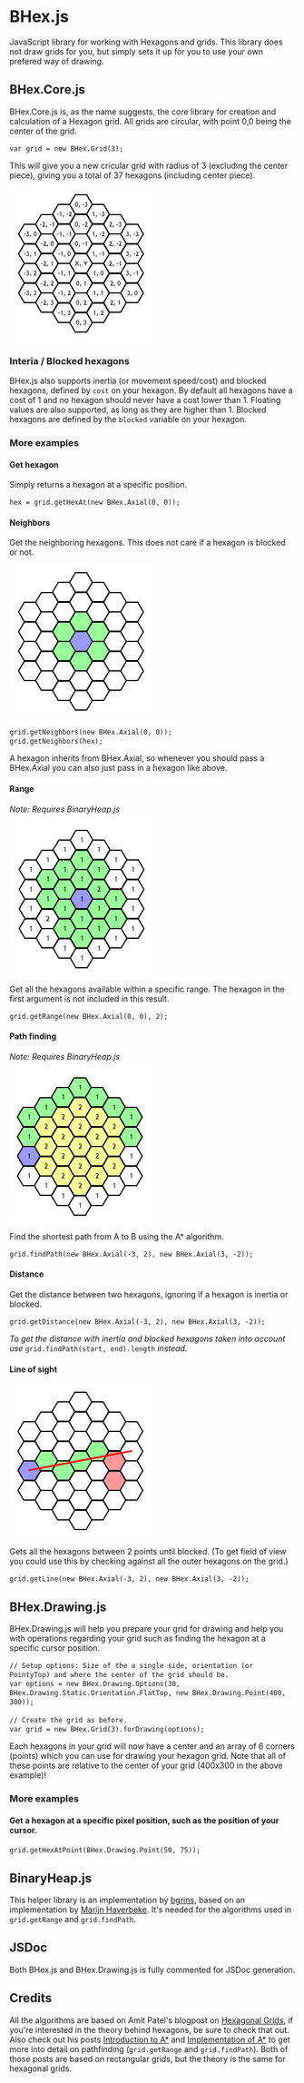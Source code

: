 # BHex.js
JavaScript library for working with Hexagons and grids. This library does not draw grids for you, but simply sets it up for you to use your own prefered way of drawing.

## BHex.Core.js
BHex.Core.js is, as the name suggests, the core library for creation and calculation of a Hexagon grid. All grids are circular, with point 0,0 being the center of the grid.

```
var grid = new BHex.Grid(3);
```
This will give you a new cricular grid with radius of 3 (excluding the center piece), giving you a total of 37 hexagons (including center piece).

![New grid](readme/grid.png)

### Interia / Blocked hexagons
BHex.js also supports inertia (or movement speed/cost) and blocked hexagons, defined by `cost` on your hexagon. By default all hexagons have a cost of 1 and no hexagon should never have a cost lower than 1. Floating values are also supported, as long as they are higher than 1.
Blocked hexagons are defined by the `blocked` variable on your hexagon.

### More examples

#### Get hexagon
Simply returns a hexagon at a specific position.
```
hex = grid.getHexAt(new BHex.Axial(0, 0));
```

#### Neighbors
Get the neighboring hexagons. This does not care if a hexagon is blocked or not.

![Neighbors](readme/neighbors.png)

```
grid.getNeighbors(new BHex.Axial(0, 0));
grid.getNeighbors(hex);
```
A hexagon inherits from BHex.Axial, so whenever you should pass a BHex.Axial you can also just pass in a hexagon like above.

#### Range
*Note: Requires BinaryHeap.js*

![Range](readme/range.png)

Get all the hexagons available within a specific range. The hexagon in the first argument is not included in this result.
```
grid.getRange(new BHex.Axial(0, 0), 2);
```

#### Path finding
*Note: Requires BinaryHeap.js*

![Path finding](readme/findPath.png)

Find the shortest path from A to B using the A* algorithm.
```
grid.findPath(new BHex.Axial(-3, 2), new BHex.Axial(3, -2));
```

#### Distance
Get the distance between two hexagons, ignoring if a hexagon is inertia or blocked. 
```
grid.getDistance(new BHex.Axial(-3, 2), new BHex.Axial(3, -2));
```
*To get the distance with inertia and blocked hexagons taken into account use* `grid.findPath(start, end).length` *instead.*

#### Line of sight

![Line of sight](readme/line.png)

Gets all the hexagons between 2 points until blocked. (To get field of view you could use this by checking against all the outer hexagons on the grid.)
```
grid.getLine(new BHex.Axial(-3, 2), new BHex.Axial(3, -2));
```



## BHex.Drawing.js
BHex.Drawing.js will help you prepare your grid for drawing and help you with operations regarding your grid such as finding the hexagon at a specific cursor position.

```
// Setup options: Size of the a single side, orientation (or PointyTop) and where the center of the grid should be.
var options = new BHex.Drawing.Options(30, BHex.Drawing.Static.Orientation.FlatTop, new BHex.Drawing.Point(400, 300));

// Create the grid as before.
var grid = new BHex.Grid(3).forDrawing(options);
```
Each hexagons in your grid will now have a center and an array of 6 corners (points) which you can use for drawing your hexagon grid. Note that all of these points are relative to the center of your grid (400x300 in the above example)!

### More examples

#### Get a hexagon at a specific pixel position, such as the position of your cursor.
```
grid.getHexAtPoint(BHex.Drawing.Point(50, 75));
```

## BinaryHeap.js
This helper library is an implementation by [bgrins](https://github.com/bgrins/javascript-astar), based on an implementation by [Marijn Haverbeke](http://eloquentjavascript.net/1st_edition/appendix2.html).
It's needed for the algorithms used in `grid.getRange` and `grid.findPath`. 

## JSDoc
Both BHex.js and BHex.Drawing.js is fully commented for JSDoc generation.

## Credits
All the algorithms are based on Amit Patel's blogpost on [Hexagonal Grids](http://www.redblobgames.com/grids/hexagons/), if you're interested in the theory behind hexagons, be sure to check that out. Also check out his posts [Introduction to A*](http://www.redblobgames.com/pathfinding/a-star/introduction.html) and [Implementation of A*](http://www.redblobgames.com/pathfinding/a-star/implementation.html) to get more into detail on pathfinding (`grid.getRange` and `grid.findPath`). Both of those posts are based on rectangular grids, but the theory is the same for hexagonal grids.
